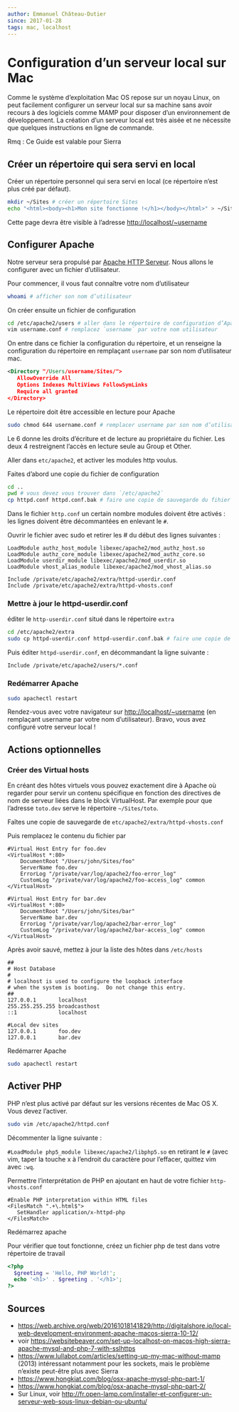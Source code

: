 ```yaml
---
author: Emmanuel Château-Dutier
since: 2017-01-28
tags: mac, localhost
---
```


# Configuration d’un serveur local sur Mac

Comme le système d’exploitation Mac OS repose sur un noyau Linux, on peut facilement configurer un serveur local sur sa machine sans avoir recours à des logiciels comme MAMP pour disposer d’un environnement de développement. La création d’un serveur local est très aisée et ne nécessite que quelques instructions en ligne de commande.

Rmq : Ce Guide est valable pour Sierra

## Créer un répertoire qui sera servi en local

Créer un répertoire personnel qui sera servi en local (ce répertoire n’est plus créé par défaut).

```bash
mkdir ~/Sites # créer un répertoire Sites
echo "<html><body><h1>Mon site fonctionne !</h1></body></html>" > ~/Sites/index.html # crer un fichier index.html dans le répertoire Sites
```

Cette page devra être visible à l’adresse [http://localhost/~username](http://localhost/~username)

## Configurer Apache

Notre serveur sera propulsé par [Apache HTTP Serveur](https://httpd.apache.org). Nous allons le configurer avec un fichier d’utilisateur.

Pour commencer, il vous faut connaître votre nom d’utilisateur

```bash
whoami # afficher son nom d’utilisateur
```

On créer ensuite un fichier de configuration

```bash
cd /etc/apache2/users # aller dans le répertoire de configuration d’Apache
vim username.conf # remplacez `username` par votre nom utilisateur
```

On entre dans ce fichier la configuration du répertoire, et un renseigne la configuration du répertoire en remplaçant `username` par son nom d’utilisateur mac.

```xml
<Directory "/Users/username/Sites/">
   AllowOverride All
   Options Indexes MultiViews FollowSymLinks
   Require all granted
</Directory>
```

Le répertoire doit être accessible en lecture pour Apache 

```bash
sudo chmod 644 username.conf # remplacer username par son nom d’utilisateur
```

Le 6 donne les droits d’écriture et de lecture au propriétaire du fichier. Les deux 4 restreignent l’accès en lecture seule au Group et Other.

Aller dans `etc/apache2`, et activer les modules http voulus.

Faites d’abord une copie du fichier de configuration

````bash
cd ..
pwd # vous devez vous trouver dans `/etc/apache2`
cp httpd.conf httpd.conf.bak # faire une copie de sauvegarde du fihier de configuration par défaut
````

Dans le fichier `http.conf` un certain nombre modules doivent être activés : les lignes doivent être décommantées en enlevant le `#`.

Ouvrir le fichier avec sudo et retirer les # du début des lignes suivantes :

```LoadModule authz_host_module libexec/apache2/mod_authz_host.so
LoadModule authz_host_module libexec/apache2/mod_authz_host.so
LoadModule authz_core_module libexec/apache2/mod_authz_core.so
LoadModule userdir_module libexec/apache2/mod_userdir.so
LoadModule vhost_alias_module libexec/apache2/mod_vhost_alias.so

Include /private/etc/apache2/extra/httpd-userdir.conf
Include /private/etc/apache2/extra/httpd-vhosts.conf
```

### Mettre à jour le httpd-userdir.conf

éditer le `http-userdir.conf` situé dans le répertoire `extra`

```bash
cd /etc/apache2/extra
sudo cp httpd-userdir.conf httpd-userdir.conf.bak # faire une copie de sauvegarde
```

Puis éditer `httpd-userdir.conf`, en décommandant la ligne suivante :

```
Include /private/etc/apache2/users/*.conf
```

### Redémarrer Apache

```bash
sudo apachectl restart
```

Rendez-vous avec votre navigateur sur [http://localhost/~username](http://localhost/~username) (en remplaçant username par votre nom d’utilisateur). Bravo, vous avez configuré votre serveur local !

## Actions optionnelles

### Créer des Virtual hosts

En créant des hôtes virtuels vous pouvez exactement dire à Apache où regarder pour servir un contenu spécifique en fonction des directives de nom de serveur liées dans le block VirtualHost. Par exemple pour que l’adresse `toto.dev` serve le répertoire `~/Sites/toto`.

Faîtes une copie de sauvegarde de `etc/apache2/extra/httpd-vhosts.conf`

Puis remplacez le contenu du fichier par

```
#Virtual Host Entry for foo.dev
<VirtualHost *:80>
    DocumentRoot "/Users/john/Sites/foo"
    ServerName foo.dev
    ErrorLog "/private/var/log/apache2/foo-error_log"
    CustomLog "/private/var/log/apache2/foo-access_log" common
</VirtualHost>

#Virtual Host Entry for bar.dev
<VirtualHost *:80>
    DocumentRoot "/Users/john/Sites/bar"
    ServerName bar.dev
    ErrorLog "/private/var/log/apache2/bar-error_log"
    CustomLog "/private/var/log/apache2/bar-access_log" common
</VirtualHost>
```

Après avoir sauvé, mettez à jour la liste des hôtes dans `/etc/hosts`

```
##
# Host Database
#
# localhost is used to configure the loopback interface
# when the system is booting.  Do not change this entry.
##
127.0.0.1       localhost
255.255.255.255 broadcasthost
::1             localhost

#Local dev sites
127.0.0.1       foo.dev
127.0.0.1       bar.dev
```

Redémarrer Apache

```bash
sudo apachectl restart
```

## Activer PHP

PHP n’est plus activé par défaut sur les versions récentes de Mac OS X. Vous devez l’activer.

```bash
sudo vim /etc/apache2/httpd.conf
```

Décommenter la ligne suivante :

`#LoadModule php5_module libexec/apache2/libphp5.so` en retirant le `#` (avec vim, taper la touche x à l’endroit du caractère pour l’effacer, quittez vim avec `:wq`.

Permettre l’interprétation de PHP en ajoutant en haut de votre fichier `http-vhosts.conf`

```
#Enable PHP interpretation within HTML files
<FilesMatch ".+\.html$">
   SetHandler application/x-httpd-php
</FilesMatch>

```

Redémarrez apache

Pour vérifier que tout fonctionne, créez un fichier php de test dans votre répertoire de travail

```php
<?php
  $greeting = 'Hello, PHP World!';
  echo '<h1>' . $greeting . '</h1>';
?>
```

## Sources

- <https://web.archive.org/web/20161018141829/http://digitalshore.io/local-web-development-environment-apache-macos-sierra-10-12/>
- voir <https://websitebeaver.com/set-up-localhost-on-macos-high-sierra-apache-mysql-and-php-7-with-sslhttps>
- <https://www.lullabot.com/articles/setting-up-my-mac-without-mamp> (2013) intéressant notamment pour les sockets, mais le problème n’existe peut-être plus avec Sierra
- <https://www.hongkiat.com/blog/osx-apache-mysql-php-part-1/>
- <https://www.hongkiat.com/blog/osx-apache-mysql-php-part-2/>
- Sur Linux, voir http://fr.open-lamp.com/installer-et-configurer-un-serveur-web-sous-linux-debian-ou-ubuntu/



